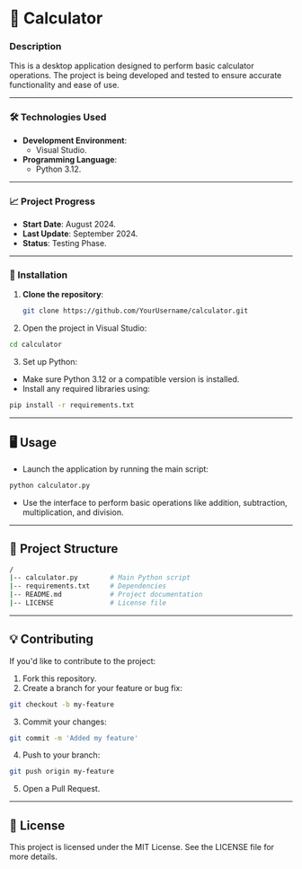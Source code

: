 # 🧮 Calculator  

### Description  

This is a desktop application designed to perform basic calculator operations. The project is being developed and tested to ensure accurate functionality and ease of use.  

---

### 🛠️ Technologies Used  

- **Development Environment**:  
  - Visual Studio.  
- **Programming Language**:  
  - Python 3.12.  

---

### 📈 Project Progress  

- **Start Date**: August 2024.  
- **Last Update**: September 2024.  
- **Status**: Testing Phase.  

---

### 🚀 Installation  

1. **Clone the repository**:
   
   ```bash
   git clone https://github.com/YourUsername/calculator.git
   ```

2. Open the project in Visual Studio:
   
```bash
cd calculator
```

3. Set up Python:
   
- Make sure Python 3.12 or a compatible version is installed.
- Install any required libraries using:

```bash
pip install -r requirements.txt
```
---

## 🖥️ Usage

- Launch the application by running the main script:

```bash
python calculator.py
```

- Use the interface to perform basic operations like addition, subtraction, multiplication, and division.

---

## 📂 Project Structure

```bash
/
|-- calculator.py        # Main Python script
|-- requirements.txt     # Dependencies
|-- README.md            # Project documentation
|-- LICENSE              # License file
```

---

## 💡 Contributing

If you'd like to contribute to the project:

1. Fork this repository.
2. Create a branch for your feature or bug fix:

```bash
git checkout -b my-feature
```

3. Commit your changes:

```bash
git commit -m 'Added my feature'
```

4. Push to your branch:

```bash
git push origin my-feature
```

5. Open a Pull Request.

---

## 📜 License

This project is licensed under the MIT License. See the LICENSE file for more details.
